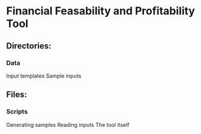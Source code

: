 # Financial Feasability and Profitability Tool

## Directories:
### Data
Input templates
Sample inputs

## Files:
### Scripts
Generating samples
Reading inputs
The tool itself
